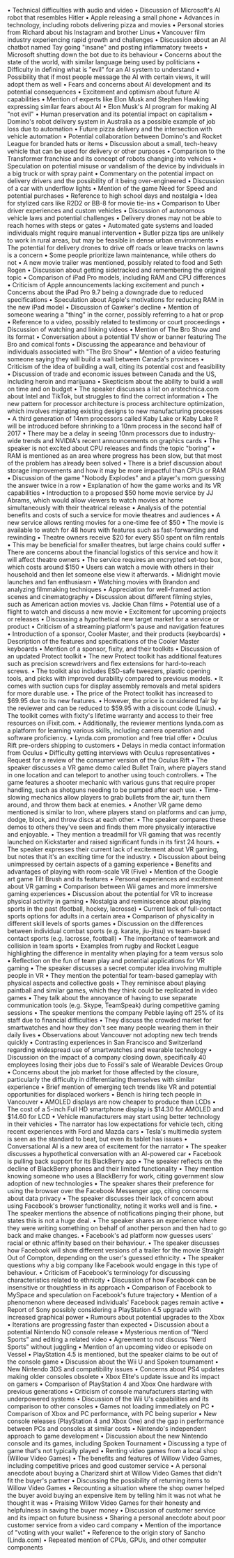 • Technical difficulties with audio and video
• Discussion of Microsoft's AI robot that resembles Hitler
• Apple releasing a small phone
• Advances in technology, including robots delivering pizza and movies
• Personal stories from Richard about his Instagram and brother Linus
• Vancouver film industry experiencing rapid growth and challenges
• Discussion about an AI chatbot named Tay going "insane" and posting inflammatory tweets
• Microsoft shutting down the bot due to its behaviour
• Concerns about the state of the world, with similar language being used by politicians
• Difficulty in defining what is "evil" for an AI system to understand
• Possibility that if most people message the AI with certain views, it will adopt them as well
• Fears and concerns about AI development and its potential consequences
• Excitement and optimism about future AI capabilities
• Mention of experts like Elon Musk and Stephen Hawking expressing similar fears about AI
• Elon Musk's AI program for making AI "not evil"
• Human preservation and its potential impact on capitalism
• Domino's robot delivery system in Australia as a possible example of job loss due to automation
• Future pizza delivery and the intersection with vehicle automation
• Potential collaboration between Domino's and Rocket League for branded hats or items
• Discussion about a small, tech-heavy vehicle that can be used for delivery or other purposes
• Comparison to the Transformer franchise and its concept of robots changing into vehicles
• Speculation on potential misuse or vandalism of the device by individuals in a big truck or with spray paint
• Commentary on the potential impact on delivery drivers and the possibility of it being over-engineered
• Discussion of a car with underflow lights
• Mention of the game Need for Speed and potential purchases
• Reference to high school days and nostalgia
• Idea for stylized cars like R2D2 or BB-8 for movie tie-ins
• Comparison to Uber driver experiences and custom vehicles
• Discussion of autonomous vehicle laws and potential challenges
• Delivery drones may not be able to reach homes with steps or gates
• Automated gate systems and loaded individuals might require manual intervention
• Butler pizza tips are unlikely to work in rural areas, but may be feasible in dense urban environments
• The potential for delivery drones to drive off roads or leave tracks on lawns is a concern
• Some people prioritize lawn maintenance, while others do not
• A new movie trailer was mentioned, possibly related to food and Seth Rogen
• Discussion about getting sidetracked and remembering the original topic
• Comparison of iPad Pro models, including RAM and CPU differences
• Criticism of Apple announcements lacking excitement and punch
• Concerns about the iPad Pro 9.7 being a downgrade due to reduced specifications
• Speculation about Apple's motivations for reducing RAM in the new iPad model
• Discussion of Gawker's decline
• Mention of someone wearing a "thing" in the corner, possibly referring to a hat or prop
• Reference to a video, possibly related to testimony or court proceedings
• Discussion of watching and linking videos
• Mention of The Bro Show and its format
• Conversation about a potential TV show or banner featuring The Bro and comical fonts
• Discussing the appearance and behaviour of individuals associated with "The Bro Show"
• Mention of a video featuring someone saying they will build a wall between Canada's provinces
• Criticism of the idea of building a wall, citing its potential cost and feasibility
• Discussion of trade and economic issues between Canada and the US, including heroin and marijuana
• Skepticism about the ability to build a wall on time and on budget
• The speaker discusses a list on arstechnica.com about Intel and TikTok, but struggles to find the correct information
• The new pattern for processor architecture is process architecture optimization, which involves migrating existing designs to new manufacturing processes
• A third generation of 14nm processors called Kaby Lake or Kaby Lake R will be introduced before shrinking to a 10nm process in the second half of 2017
• There may be a delay in seeing 10nm processors due to industry-wide trends and NVIDIA's recent announcements on graphics cards
• The speaker is not excited about CPU releases and finds the topic "boring"
• RAM is mentioned as an area where progress has been slow, but that most of the problem has already been solved
• There is a brief discussion about storage improvements and how it may be more impactful than CPUs or RAM
• Discussion of the game "Nobody Explodes" and a player's mom guessing the answer twice in a row
• Explanation of how the game works and its VR capabilities
• Introduction to a proposed $50 home movie service by JJ Abrams, which would allow viewers to watch movies at home simultaneously with their theatrical release
• Analysis of the potential benefits and costs of such a service for movie theatres and audiences
• A new service allows renting movies for a one-time fee of $50
• The movie is available to watch for 48 hours with features such as fast-forwarding and rewinding
• Theatre owners receive $20 for every $50 spent on film rentals
• This may be beneficial for smaller theatres, but large chains could suffer
• There are concerns about the financial logistics of this service and how it will affect theatre owners
• The service requires an encrypted set-top box, which costs around $150
• Users can watch a movie with others in their household and then let someone else view it afterwards.
• Midnight movie launches and fan enthusiasm
• Watching movies with Brandon and analyzing filmmaking techniques
• Appreciation for well-framed action scenes and cinematography
• Discussion about different filming styles, such as American action movies vs. Jackie Chan films
• Potential use of a flight to watch and discuss a new movie
• Excitement for upcoming projects or releases
• Discussing a hypothetical new target market for a service or product
• Criticism of a streaming platform's pause and navigation features
• Introduction of a sponsor, Cooler Master, and their products (keyboards)
• Description of the features and specifications of the Cooler Master keyboards
• Mention of a sponsor, fixity, and their toolkits
• Discussion of an updated Protect toolkit
• The new Protect toolkit has additional features such as precision screwdrivers and flex extensions for hard-to-reach screws.
• The toolkit also includes ESD-safe tweezers, plastic opening tools, and picks with improved durability compared to previous models.
• It comes with suction cups for display assembly removals and metal spiders for more durable use.
• The price of the Protect toolkit has increased to $69.95 due to its new features.
• However, the price is considered fair by the reviewer and can be reduced to $59.95 with a discount code (Linus).
• The toolkit comes with fixity's lifetime warranty and access to their free resources on iFixit.com.
• Additionally, the reviewer mentions lynda.com as a platform for learning various skills, including camera operation and software proficiency.
• Lynda.com promotion and free trial offer
• Oculus Rift pre-orders shipping to customers
• Delays in media contact information from Oculus
• Difficulty getting interviews with Oculus representatives
• Request for a review of the consumer version of the Oculus Rift
• The speaker discusses a VR game demo called Bullet Train, where players stand in one location and can teleport to another using touch controllers.
• The game features a shooter mechanic with various guns that require proper handling, such as shotguns needing to be pumped after each use.
• Time-slowing mechanics allow players to grab bullets from the air, turn them around, and throw them back at enemies.
• Another VR game demo mentioned is similar to Iron, where players stand on platforms and can jump, dodge, block, and throw discs at each other.
• The speaker compares these demos to others they've seen and finds them more physically interactive and enjoyable.
• They mention a treadmill for VR gaming that was recently launched on Kickstarter and raised significant funds in its first 24 hours.
• The speaker expresses their current lack of excitement about VR gaming, but notes that it's an exciting time for the industry.
• Discussion about being unimpressed by certain aspects of a gaming experience
• Benefits and advantages of playing with room-scale VR (Five)
• Mention of the Google art game Tilt Brush and its features
• Personal experiences and excitement about VR gaming
• Comparison between Wii games and more immersive gaming experiences
• Discussion about the potential for VR to increase physical activity in gaming
• Nostalgia and reminiscence about playing sports in the past (football, hockey, lacrosse)
• Current lack of full-contact sports options for adults in a certain area
• Comparison of physicality in different skill levels of sports games
• Discussion on the differences between individual combat sports (e.g. karate, jiu-jitsu) vs team-based contact sports (e.g. lacrosse, football)
• The importance of teamwork and collision in team sports
• Examples from rugby and Rocket League highlighting the difference in mentality when playing for a team versus solo
• Reflection on the fun of team play and potential applications for VR gaming
• The speaker discusses a secret computer idea involving multiple people in VR
• They mention the potential for team-based gameplay with physical aspects and collective goals
• They reminisce about playing paintball and similar games, which they think could be replicated in video games
• They talk about the annoyance of having to use separate communication tools (e.g. Skype, TeamSpeak) during competitive gaming sessions
• The speaker mentions the company Pebble laying off 25% of its staff due to financial difficulties
• They discuss the crowded market for smartwatches and how they don't see many people wearing them in their daily lives
• Observations about Vancouver not adopting new tech trends quickly
• Contrasting experiences in San Francisco and Switzerland regarding widespread use of smartwatches and wearable technology
• Discussion on the impact of a company closing down, specifically 40 employees losing their jobs due to Fossil's sale of Wearable Devices Group
• Concerns about the job market for those affected by the closure, particularly the difficulty in differentiating themselves with similar experience
• Brief mention of emerging tech trends like VR and potential opportunities for displaced workers
• Bench is hiring tech people in Vancouver
• AMOLED displays are now cheaper to produce than LCDs
• The cost of a 5-inch Full HD smartphone display is $14.30 for AMOLED and $14.60 for LCD
• Vehicle manufacturers may start using better technology in their vehicles
• The narrator has low expectations for vehicle tech, citing recent experiences with Ford and Mazda cars
• Tesla's multimedia system is seen as the standard to beat, but even its tablet has issues
• Conversational AI is a new area of excitement for the narrator
• The speaker discusses a hypothetical conversation with an AI-powered car
• Facebook is pulling back support for its BlackBerry app
• The speaker reflects on the decline of BlackBerry phones and their limited functionality
• They mention knowing someone who uses a BlackBerry for work, citing government slow adoption of new technologies
• The speaker shares their preference for using the browser over the Facebook Messenger app, citing concerns about data privacy
• The speaker discusses their lack of concern about using Facebook's browser functionality, noting it works well and is fine.
• The speaker mentions the absence of notifications pinging their phone, but states this is not a huge deal.
• The speaker shares an experience where they were writing something on behalf of another person and then had to go back and make changes.
• Facebook's ad platform now guesses users' racial or ethnic affinity based on their behaviour.
• The speaker discusses how Facebook will show different versions of a trailer for the movie Straight Out of Compton, depending on the user's guessed ethnicity.
• The speaker questions why a big company like Facebook would engage in this type of behaviour.
• Criticism of Facebook's terminology for discussing characteristics related to ethnicity
• Discussion of how Facebook can be insensitive or thoughtless in its approach
• Comparison of Facebook to MySpace and speculation on Facebook's future trajectory
• Mention of a phenomenon where deceased individuals' Facebook pages remain active
• Report of Sony possibly considering a PlayStation 4.5 upgrade with increased graphical power
• Rumours about potential upgrades to the Xbox
• Iterations are progressing faster than expected
• Discussion about a potential Nintendo NO console release
• Mysterious mention of "Nerd Sports" and editing a related video
• Agreement to not discuss "Nerd Sports" without juggling
• Mention of an upcoming video or episode on Vessel
• PlayStation 4.5 is mentioned, but the speaker claims to be out of the console game
• Discussion about the Wii U and Spoken tournament
• New Nintendo 3DS and compatibility issues
• Concerns about PS4 updates making older consoles obsolete
• Xbox Elite's update issue and its impact on gamers
• Comparison of PlayStation 4 and Xbox One hardware with previous generations
• Criticism of console manufacturers starting with underpowered systems
• Discussion of the Wii U's capabilities and its comparison to other consoles
• Games not loading immediately on PC
• Comparison of Xbox and PC performance, with PC being superior
• New console releases (PlayStation 4 and Xbox One) and the gap in performance between PCs and consoles at similar costs
• Nintendo's independent approach to game development
• Discussion about the new Nintendo console and its games, including Spoken Tournament
• Discussing a type of game that's not typically played
• Renting video games from a local shop (Willow Video Games)
• The benefits and features of Willow Video Games, including competitive prices and good customer service
• A personal anecdote about buying a Charizard shirt at Willow Video Games that didn't fit the buyer's partner
• Discussing the possibility of returning items to Willow Video Games
• Recounting a situation where the shop owner helped the buyer avoid buying an expensive item by telling him it was not what he thought it was
• Praising Willow Video Games for their honesty and helpfulness in saving the buyer money
• Discussion of customer service and its impact on future business
• Sharing a personal anecdote about poor customer service from a video card company
• Mention of the importance of "voting with your wallet"
• Reference to the origin story of Sancho (Linda.com)
• Repeated mention of CPUs, GPUs, and other computer components